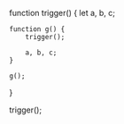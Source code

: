 
function trigger() {
    let a, b, c;

    function g() {
        trigger();

        a, b, c;
    }

    g();
}

trigger();
